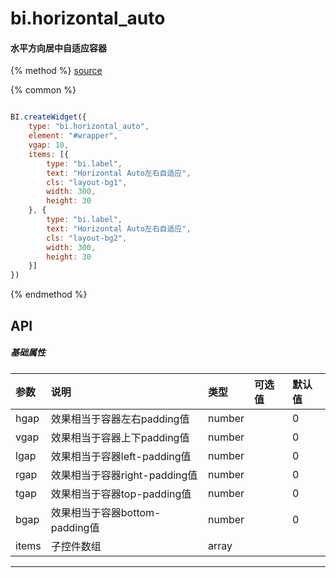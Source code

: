 # bi.horizontal_auto

#### 水平方向居中自适应容器

{% method %}
[source](https://jsfiddle.net/fineui/ej2j8umg/)

{% common %}
```javascript

BI.createWidget({
    type: "bi.horizontal_auto",
    element: "#wrapper",
    vgap: 10,
    items: [{
        type: "bi.label",
        text: "Horizontal Auto左右自适应",
        cls: "layout-bg1",
        width: 300,
        height: 30
    }, {
        type: "bi.label",
        text: "Horizontal Auto左右自适应",
        cls: "layout-bg2",
        width: 300,
        height: 30
    }]
})


```

{% endmethod %}


## API
##### 基础属性
| 参数    | 说明                           | 类型       | 可选值 | 默认值
| :------ |:-------------                  | :-----     | :----|:----
| hgap    | 效果相当于容器左右padding值    |    number  |  |  0  |
| vgap    | 效果相当于容器上下padding值    |    number  |  |  0  |
| lgap    | 效果相当于容器left-padding值   |    number  |  |  0  |
| rgap    | 效果相当于容器right-padding值  |    number  |  |  0  |
| tgap    | 效果相当于容器top-padding值    |    number  |  |  0  |
| bgap    | 效果相当于容器bottom-padding值 |    number  |  |  0  |
| items | 子控件数组     |    array |  |  | |


---